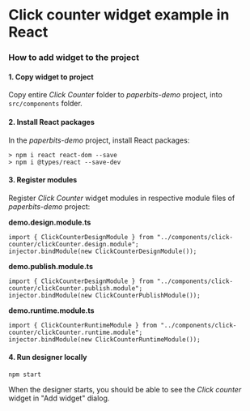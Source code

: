 # Click counter widget example in React

### How to add widget to the project

#### 1. Copy widget to project
Copy entire *Click Counter* folder to *paperbits-demo* project, into `src/components` folder.

#### 2. Install React packages
In the *paperbits-demo* project, install React packages:
```
> npm i react react-dom --save
> npm i @types/react --save-dev
```

#### 3. Register modules
Register *Click Counter* widget modules in respective module files of *paperbits-demo* project:

**demo.design.module.ts**

```
import { ClickCounterDesignModule } from "../components/click-counter/clickCounter.design.module";
injector.bindModule(new ClickCounterDesignModule());
```

**demo.publish.module.ts**
```
import { ClickCounterDesignModule } from "../components/click-counter/clickCounter.publish.module";
injector.bindModule(new ClickCounterPublishModule());
```

**demo.runtime.module.ts**
```
import { ClickCounterRuntimeModule } from "../components/click-counter/clickCounter.runtime.module";
injector.bindModule(new ClickCounterRuntimeModule());
```

#### 4. Run designer locally
```
npm start
```

When the designer starts, you should be able to see the *Click counter* widget in "Add widget" dialog.
